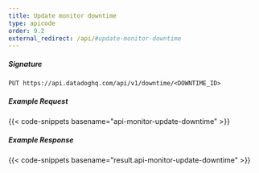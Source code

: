 ```yaml
---
title: Update monitor downtime
type: apicode
order: 9.2
external_redirect: /api/#update-monitor-downtime
---
```


##### Signature
`PUT https://api.datadoghq.com/api/v1/downtime/<DOWNTIME_ID>`
##### Example Request
{{< code-snippets basename="api-monitor-update-downtime" >}}
##### Example Response
{{< code-snippets basename="result.api-monitor-update-downtime" >}}

